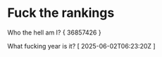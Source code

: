 # Fuck the rankings

Who the hell am I?
{ 36857426 }

What fucking year is it?
[ 2025-06-02T06:23:20Z ]

